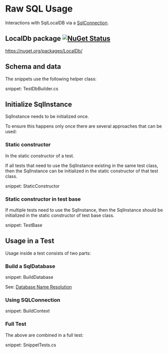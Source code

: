 # Raw SQL Usage

Interactions with SqlLocalDB via a [SqlConnection](https://docs.microsoft.com/en-us/dotnet/api/system.data.sqlclient.sqlconnection).


## LocalDb package [![NuGet Status](https://img.shields.io/nuget/v/LocalDb.svg)](https://www.nuget.org/packages/LocalDb/)

https://nuget.org/packages/LocalDb/


## Schema and data

The snippets use the following helper class:

snippet: TestDbBuilder.cs


## Initialize SqlInstance

SqlInstance needs to be initialized once.

To ensure this happens only once there are several approaches that can be used:


### Static constructor

In the static constructor of a test.

If all tests that need to use the SqlInstance existing in the same test class, then the SqlInstance can be initialized in the static constructor of that test class.

snippet: StaticConstructor


### Static constructor in test base

If multiple tests need to use the SqlInstance, then the SqlInstance should be initialized in the static constructor of test base class.

snippet: TestBase


## Usage in a Test

Usage inside a test consists of two parts:


### Build a SqlDatabase

snippet: BuildDatabase

See: [Database Name Resolution](/pages/directory-and-name-resolution.md#database-name-resolution)


### Using SQLConnection

snippet: BuildContext


### Full Test

The above are combined in a full test:

snippet: SnippetTests.cs
